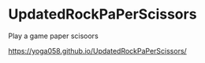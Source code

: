 # UpdatedRockPaPerScissors
Play a game paper scisoors

https://yoga058.github.io/UpdatedRockPaPerScissors/

